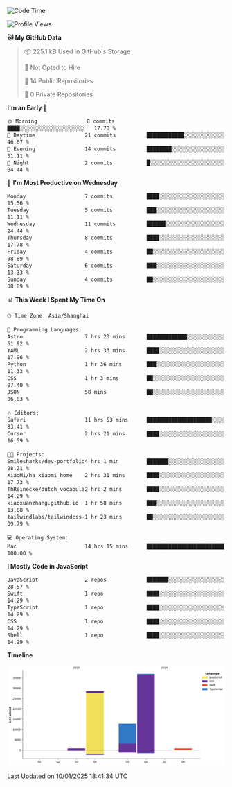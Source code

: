 <!--
**PascalDai/PascalDai** is a ✨ _special_ ✨ repository because its `README.md` (this file) appears on your GitHub profile.

Here are some ideas to get you started:

- 🔭 I’m currently working on ...
- 🌱 I’m currently learning ...
- 👯 I’m looking to collaborate on ...
- 🤔 I’m looking for help with ...
- 💬 Ask me about ...
- 📫 How to reach me: ...
- 😄 Pronouns: ...
- ⚡ Fun fact: ...
-->

<!--START_SECTION:waka-->
![Code Time](http://img.shields.io/badge/Code%20Time-774%20hrs%2023%20mins-blue)

![Profile Views](http://img.shields.io/badge/Profile%20Views-0-blue)

**🐱 My GitHub Data** 

> 📦 225.1 kB Used in GitHub's Storage 
 > 
> 🚫 Not Opted to Hire
 > 
> 📜 14 Public Repositories 
 > 
> 🔑 0 Private Repositories 
 > 
**I'm an Early 🐤** 

```text
🌞 Morning                8 commits           ████░░░░░░░░░░░░░░░░░░░░░   17.78 % 
🌆 Daytime                21 commits          ████████████░░░░░░░░░░░░░   46.67 % 
🌃 Evening                14 commits          ████████░░░░░░░░░░░░░░░░░   31.11 % 
🌙 Night                  2 commits           █░░░░░░░░░░░░░░░░░░░░░░░░   04.44 % 
```
📅 **I'm Most Productive on Wednesday** 

```text
Monday                   7 commits           ████░░░░░░░░░░░░░░░░░░░░░   15.56 % 
Tuesday                  5 commits           ███░░░░░░░░░░░░░░░░░░░░░░   11.11 % 
Wednesday                11 commits          ██████░░░░░░░░░░░░░░░░░░░   24.44 % 
Thursday                 8 commits           ████░░░░░░░░░░░░░░░░░░░░░   17.78 % 
Friday                   4 commits           ██░░░░░░░░░░░░░░░░░░░░░░░   08.89 % 
Saturday                 6 commits           ███░░░░░░░░░░░░░░░░░░░░░░   13.33 % 
Sunday                   4 commits           ██░░░░░░░░░░░░░░░░░░░░░░░   08.89 % 
```


📊 **This Week I Spent My Time On** 

```text
🕑︎ Time Zone: Asia/Shanghai

💬 Programming Languages: 
Astro                    7 hrs 23 mins       █████████████░░░░░░░░░░░░   51.92 % 
YAML                     2 hrs 33 mins       ████░░░░░░░░░░░░░░░░░░░░░   17.96 % 
Python                   1 hr 36 mins        ███░░░░░░░░░░░░░░░░░░░░░░   11.33 % 
CSS                      1 hr 3 mins         ██░░░░░░░░░░░░░░░░░░░░░░░   07.40 % 
JSON                     58 mins             ██░░░░░░░░░░░░░░░░░░░░░░░   06.83 % 

🔥 Editors: 
Safari                   11 hrs 53 mins      █████████████████████░░░░   83.41 % 
Cursor                   2 hrs 21 mins       ████░░░░░░░░░░░░░░░░░░░░░   16.59 % 

🐱‍💻 Projects: 
Smilesharks/dev-portfolio4 hrs 1 min         ███████░░░░░░░░░░░░░░░░░░   28.21 % 
XiaoMi/ha_xiaomi_home    2 hrs 31 mins       ████░░░░░░░░░░░░░░░░░░░░░   17.73 % 
ThReinecke/dutch_vocabula2 hrs 2 mins        ████░░░░░░░░░░░░░░░░░░░░░   14.29 % 
xiaoxuanzhang.github.io  1 hr 58 mins        ███░░░░░░░░░░░░░░░░░░░░░░   13.88 % 
tailwindlabs/tailwindcss-1 hr 23 mins        ██░░░░░░░░░░░░░░░░░░░░░░░   09.79 % 

💻 Operating System: 
Mac                      14 hrs 15 mins      █████████████████████████   100.00 % 
```

**I Mostly Code in JavaScript** 

```text
JavaScript               2 repos             ███████░░░░░░░░░░░░░░░░░░   28.57 % 
Swift                    1 repo              ████░░░░░░░░░░░░░░░░░░░░░   14.29 % 
TypeScript               1 repo              ████░░░░░░░░░░░░░░░░░░░░░   14.29 % 
CSS                      1 repo              ████░░░░░░░░░░░░░░░░░░░░░   14.29 % 
Shell                    1 repo              ████░░░░░░░░░░░░░░░░░░░░░   14.29 % 
```



**Timeline**

![Lines of Code chart](https://raw.githubusercontent.com/PascalDai/PascalDai/main/assets/bar_graph.png)


 Last Updated on 10/01/2025 18:41:34 UTC
<!--END_SECTION:waka-->
